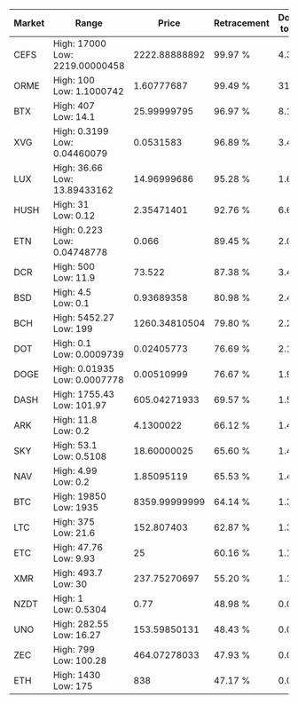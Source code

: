| Market | Range | Price| Retracement | Doubles to 50% |
| --- | --- | --- | --- | --- |
| CEFS | High: 17000<br />Low: 2219.00000458 | 2222.88888892 | 99.97 % | 4.32 |
| ORME | High: 100<br />Low: 1.1000742 | 1.60777687 | 99.49 % | 31.44 |
| BTX | High: 407<br />Low: 14.1 | 25.99999795 | 96.97 % | 8.10 |
| XVG | High: 0.3199<br />Low: 0.04460079 | 0.0531583 | 96.89 % | 3.43 |
| LUX | High: 36.66<br />Low: 13.89433162 | 14.96999686 | 95.28 % | 1.69 |
| HUSH | High: 31<br />Low: 0.12 | 2.35471401 | 92.76 % | 6.61 |
| ETN | High: 0.223<br />Low: 0.04748778 | 0.066 | 89.45 % | 2.05 |
| DCR | High: 500<br />Low: 11.9 | 73.522 | 87.38 % | 3.48 |
| BSD | High: 4.5<br />Low: 0.1 | 0.93689358 | 80.98 % | 2.45 |
| BCH | High: 5452.27<br />Low: 199 | 1260.34810504 | 79.80 % | 2.24 |
| DOT | High: 0.1<br />Low: 0.0009739 | 0.02405773 | 76.69 % | 2.10 |
| DOGE | High: 0.01935<br />Low: 0.0007778 | 0.00510999 | 76.67 % | 1.97 |
| DASH | High: 1755.43<br />Low: 101.97 | 605.04271933 | 69.57 % | 1.53 |
| ARK | High: 11.8<br />Low: 0.2 | 4.1300022 | 66.12 % | 1.45 |
| SKY | High: 53.1<br />Low: 0.5108 | 18.60000025 | 65.60 % | 1.44 |
| NAV | High: 4.99<br />Low: 0.2 | 1.85095119 | 65.53 % | 1.40 |
| BTC | High: 19850<br />Low: 1935 | 8359.99999999 | 64.14 % | 1.30 |
| LTC | High: 375<br />Low: 21.6 | 152.807403 | 62.87 % | 1.30 |
| ETC | High: 47.76<br />Low: 9.93 | 25 | 60.16 % | 1.15 |
| XMR | High: 493.7<br />Low: 30 | 237.75270697 | 55.20 % | 1.10 |
| NZDT | High: 1<br />Low: 0.5304 | 0.77 | 48.98 % | 0.00 |
| UNO | High: 282.55<br />Low: 16.27 | 153.59850131 | 48.43 % | 0.00 |
| ZEC | High: 799<br />Low: 100.28 | 464.07278033 | 47.93 % | 0.00 |
| ETH | High: 1430<br />Low: 175 | 838 | 47.17 % | 0.00 |
